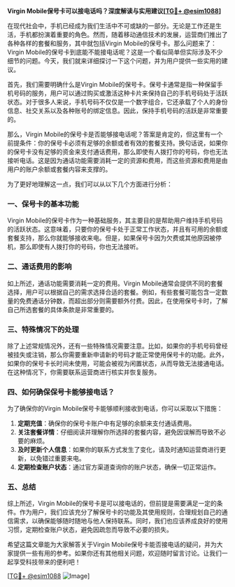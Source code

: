 **Virgin Mobile保号卡可以接电话吗？深度解读与实用建议[[TG💪+ @esim1088](https://t.me/s/esim1088)]**

在现代社会中，手机已经成为我们生活中不可或缺的一部分。无论是工作还是生活，手机都扮演着重要的角色。然而，随着移动通信技术的发展，运营商们推出了各种各样的套餐和服务，其中就包括Virgin Mobile的保号卡。那么问题来了：Virgin Mobile的保号卡到底能不能接电话呢？这是一个看似简单但实际涉及不少细节的问题。今天，我们就来详细探讨一下这个问题，并为用户提供一些实用的建议。

首先，我们需要明确什么是Virgin Mobile的保号卡。保号卡通常是指一种保留手机号码的服务，用户可以通过购买或激活这种卡片来保持自己的手机号码处于活跃状态。对于很多人来说，手机号码不仅仅是一个数字组合，它还承载了个人的身份信息、社交关系以及各种账号的绑定信息。因此，保持手机号码的活跃是非常重要的。

那么，Virgin Mobile的保号卡是否能够接电话呢？答案是肯定的，但这里有一个前提条件：你的保号卡必须有足够的余额或者有效的套餐支持。换句话说，如果你的保号卡没有足够的资金来支付通话费用，那么即使有人拨打你的号码，你也无法接听电话。这是因为通话功能需要消耗一定的资源和费用，而这些资源和费用是由用户的账户余额或套餐内容来支撑的。

为了更好地理解这一点，我们可以从以下几个方面进行分析：

### 一、保号卡的基本功能

Virgin Mobile的保号卡作为一种基础服务，其主要目的是帮助用户维持手机号码的活跃状态。这意味着，只要你的保号卡处于正常工作状态，并且有可用的余额或套餐支持，那么你就能够接收来电。但是，如果保号卡因为欠费或其他原因被停机，那么即使有人拨打你的号码，你也无法接听。

### 二、通话费用的影响

如上所述，通话功能需要消耗一定的费用。Virgin Mobile通常会提供不同的套餐选择，用户可以根据自己的需求选择合适的套餐。例如，有些套餐可能包含一定数量的免费通话分钟数，而超出部分则需要额外付费。因此，在使用保号卡时，了解自己所选套餐的具体条款是非常重要的。

### 三、特殊情况下的处理

除了上述常规情况外，还有一些特殊情况需要注意。比如，如果你的手机号码曾经被挂失或注销，那么你需要重新申请新的号码才能正常使用保号卡的功能。此外，如果你的保号卡长时间未使用，可能会被视为闲置状态，从而导致无法接通电话。在这种情况下，你需要联系运营商进行核实并恢复服务。

### 四、如何确保保号卡能够接电话？

为了确保你的Virgin Mobile保号卡能够顺利接收到电话，你可以采取以下措施：

1. **定期充值**：确保你的保号卡账户中有足够的余额来支付通话费用。
2. **关注套餐详情**：仔细阅读并理解你所选择的套餐内容，避免因误解而导致不必要的麻烦。
3. **及时更新个人信息**：如果你的联系方式发生了变化，请及时通知运营商进行更新，以免错过重要来电。
4. **定期检查账户状态**：通过官方渠道查询你的账户状态，确保一切正常运作。

### 五、总结

综上所述，Virgin Mobile的保号卡是可以接电话的，但前提是需要满足一定的条件。作为用户，我们应该充分了解保号卡的功能及其使用规则，合理规划自己的通信需求，以确保能够随时随地与他人保持联系。同时，我们也应该养成良好的使用习惯，定期检查账户状态，避免因疏忽而导致不必要的损失。

希望这篇文章能为大家解答关于Virgin Mobile保号卡能否接电话的疑问，并为大家提供一些有用的参考。如果你还有其他相关问题，欢迎随时留言讨论。让我们一起享受科技带来的便利吧！

[[TG💪+ @esim1088](https://t.me/s/esim1088) ![Image](https://i.postimg.cc/4NQfJmqS/Snipaste-2025-05-13-00-14-12.png)]